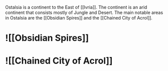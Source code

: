 Ostalsia is a continent to the East of [[Ivria]]. The continent is an arid continent that consists mostly of Jungle and Desert. The main notable areas in Ostalsia are the [[Obsidian Spires]] and the [[Chained City of Acrol]].
# ![[Obsidian Spires]]
# ![[Chained City of Acrol]]
